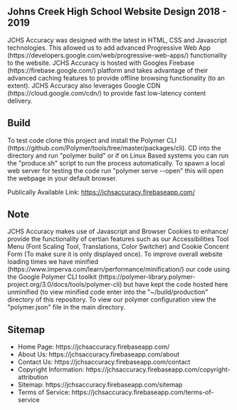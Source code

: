 <h2>Johns Creek High School Website Design 2018 - 2019</h2>JCHS Accuracy was designed with the latest in HTML, CSS and Javascript technologies. This allowed us to add advanced Progressive Web App (https://developers.google.com/web/progressive-web-apps/) functionality to the website. JCHS Accuracy is hosted with Googles Firebase (https://firebase.google.com/) platform and takes advantage of their advanced caching features to provide offline browsing functionality (to an extent). JCHS Accuracy also leverages Google CDN (https://cloud.google.com/cdn/) to provide fast low-latency content delivery. 

<h2>Build</h2> To test code clone this project and install the Polymer CLI (https://github.com/Polymer/tools/tree/master/packages/cli). CD into the directory and run "polymer build" or if on Linux Based systems you can run the "produce.sh" script to run the process automatically. To spawn a local web server for testing the code run "polymer serve --open" this will open the webpage in your default browser.

Publically Available Link: https://jchsaccuracy.firebaseapp.com/

<h2>Note</h2> JCHS Accuracy makes use of Javascript and Browser Cookies to enhance/ provide the functionality of certian features such as our Accessibilities Tool Menu (Font Scaling Tool, Translations, Color Switcher) and Cookie Concent Form (To make sure it is only displayed once). To improve overall website loading times we have minified (https://www.imperva.com/learn/performance/minification/) our code using the Google Polymer CLI toolkit (https://polymer-library.polymer-project.org/3.0/docs/tools/polymer-cli) but have kept the code hosted here unminified (to view minified code enter into the "~/build/production" directory of this repository. To view our polymer configuration view the "polymer.json" file in the main directory.

<h2>Sitemap</h2>
<ul>
  <li>Home Page: https://jchsaccuracy.firebaseapp.com/</li>
  <li>About Us: https://jchsaccuracy.firebaseapp.com/about</li>
<li>Contact Us: https://jchsaccuracy.firebaseapp.com/contact</li>
<li>Copyright Information: https://jchsaccuracy.firebaseapp.com/copyright-attribution</li>
<li>Sitemap: https://jchsaccuracy.firebaseapp.com/sitemap</li>
<li>Terms of Service: https://jchsaccuracy.firebaseapp.com/terms-of-service</li>
 </ul>
